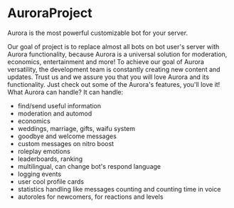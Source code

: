 # AuroraProject
Aurora is the most powerful customizable bot for your server.
 
Our goal of project is to replace almost all bots on bot user's server with Aurora functionality, because Aurora is a universal solution for moderation, economics, entertainment and more! To achieve our goal of Aurora versatility, the development team is constantly creating new content and updates. Trust us and we assure you that you will love Aurora and its functionality. Just check out some of the Aurora's features, you'll love it!
 What Aurora can handle?
 It can handle:
 
 - find/send useful information
 - moderation and automod
 - economics
 - weddings, marriage, gifts, waifu system
 - goodbye and welcome messages
 - custom messages on nitro boost
 - roleplay emotions
 - leaderboards, ranking
 - multilingual, can change bot's respond language
 - logging events
 - user cool profile cards
 - statistics handling like messages counting and counting time in voice
 - autoroles for newcomers, for reactions and levels

